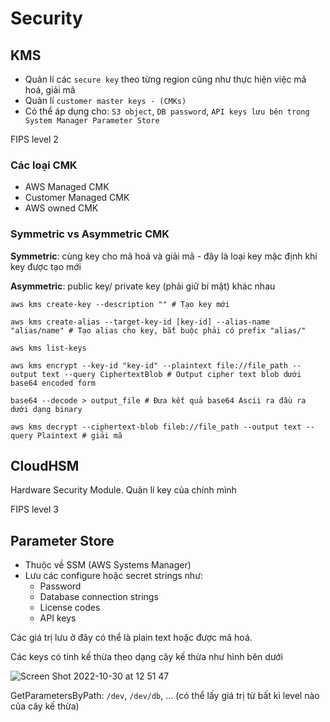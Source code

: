 # Security

## KMS

- Quản lí các `secure key` theo từng region cũng như thực hiện việc mã hoá, giải mã
- Quản lí `customer master keys - (CMKs)`
- Có thể áp dụng cho: `S3 object`, `DB password`, `API keys lưu bên trong System Manager Parameter Store`

FIPS level 2

### Các loại CMK

- AWS Managed CMK
- Customer Managed CMK
- AWS owned CMK

### Symmetric vs Asymmetric CMK

**Symmetric**: cùng key cho mã hoá và giải mã - đây là loại key mặc định khi key được tạo mới

**Asymmetric**: public key/ private key (phải giữ bí mật) khác nhau

```shell
aws kms create-key --description "" # Tạo key mới

aws kms create-alias --target-key-id [key-id] --alias-name "alias/name" # Tạo alias cho key, bắt buộc phải có prefix "alias/"

aws kms list-keys

aws kms encrypt --key-id "key-id" --plaintext file://file_path --output text --query CiphertextBlob # Output cipher text blob dưới base64 encoded form

base64 --decode > output_file # Đưa kết quả base64 Ascii ra đầu ra dưới dạng binary

aws kms decrypt --ciphertext-blob fileb://file_path --output text --query Plaintext # giải mã
```

## CloudHSM

Hardware Security Module. Quản lí key của chính mình

FIPS level 3

## Parameter Store

- Thuộc về SSM (AWS Systems Manager)
- Lưu các configure hoặc secret strings như:
  - Password
  - Database connection strings
  - License codes
  - API keys

Các giá trị lưu ở đây có thể là plain text hoặc được mã hoá.

Các keys có tính kế thừa theo dạng cây kế thừa như hình bên dưới

![Screen Shot 2022-10-30 at 12 51 47](https://user-images.githubusercontent.com/15076665/198861742-71dcd5a3-5f69-4213-a833-5d8fb8dc33ae.png)

GetParametersByPath: `/dev`, `/dev/db`, ... (có thể lấy giá trị từ bất kì level nào của cây kế thừa)
